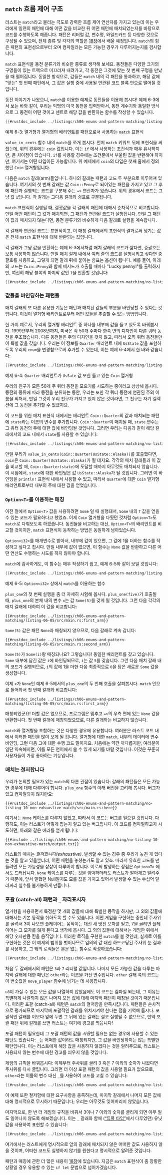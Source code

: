 <!-- Old heading. Do not remove or links may break. -->
<a id="the-match-control-flow-operator"></a>
## `match` 흐름 제어 구조

러스트는 `match`라고 불리는 극도로 강력한 흐름 제어 연산자를 가지고 있는데
이는 우리에게 일련의 패턴에 대해 어떤 값을 비교한 뒤 어떤 패턴에
매치되었는지를 바탕으로 코드를 수행하도록 해줍니다.
패턴은 리터럴 값, 변수명, 와일드카드 등 다양한 것으로 구성될 수 있으며,
전체 종류 및 각각의 역할은 [18장][ch18-00-patterns]<!-- ignore-->에서
배울 예정입니다. `match`의 힘은 패턴의 표현성으로부터 오며
컴파일러는 모든 가능한 경우가 다루어지는지를
검사합니다.

`match` 표현식을 동전 분류기와 비슷한 종류로 생각해 보세요. 동전들은
다양한 크기의 구멍들이 있는 트랙으로 미끄러져 내려가고, 각 동전은
그것에 맞는 첫 번째 구멍을 만났을 때 떨어집니다. 동일한 방식으로,
값들은 `match` 내의 각 패턴을 통과하고, 해당 값에 "맞는" 첫 번째 패턴에서,
그 값은 실행 중에 사용될 연관된 코드 블록 안으로 떨어질 것입니다.

동전 이야기가 나왔으니, `match`를 이용한 예제로 동전들을 이용해 봅시다!
예제 6-3에서 보는 바와 같이, 우리는 익명의 미국 동전을 입력받아서,
동전 계수기와 동일한 방식으로 그 동전이 어떤 것이고 센트로 해당 값을
반환하는 함수를 작성할 수 있습니다.

```rust
{{#rustdoc_include ../listings/ch06-enums-and-pattern-matching/listing-06-03/src/main.rs:here}}
```

<span class="caption">예제 6-3: 열거형과 열거형의 배리언트를 패턴으로서 사용하는
`match` 표현식</span>

`value_in_cents` 함수 내의 `match`를 쪼개 봅시다.
먼저 `match` 키워드 뒤에 표현식을 써줬는데, 위의 경우에는 `coin` 값입니다.
이는 `if` 에서 사용하는 조건식과 매우 유사하지만, 큰 차이점이 있습니다.
`if`를 사용할 경우에는 조건문에서 부울린 값을 반환해야 하지만,
여기서는 어떤 타입이든 가능합니다. 위 예제에서 `coin`의 타입은
첫째 줄에서 정의했던 `Coin` 열거형입니다.

다음은 `match` 갈래(arm)들입니다. 하나의 갈래는 패턴과 코드 두 부분으로 이루어져 있습니다.
여기서의 첫 번째 갈래는 값 `Coin::Penny`로 되어있는 패턴을 가지고 있고
그 후에 패턴과 실행되는 코드를 구분해 주는 `=>` 연산자가 있습니다.
위의 경우에서 코드는 그냥 값 `1`입니다. 각 갈래는 그다음 갈래와 쉼표로 구분됩니다.

`match` 표현식이 실행될 때, 결괏값을
각 갈래의 패턴에 대해서 순차적으로 비교합니다.
만일 어떤 패턴이 그 값과 매치되면, 그 패턴과 연관된 코드가 실행됩니다.
만일 그 패턴이 값과 매치되지 않는다면, 동전 분류기와 비슷하게
다음 갈래로 실행을 계속합니다.

각 갈래와 연관된 코드는 표현식이고, 이 매칭 갈래에서의
표현식의 결과로써 생기는 값은 전체 `match` 표현식에 대해
반환되는 값입니다.

각 갈래가 그냥 값을 반환하는 예제 6-3에서처럼 매치 갈래의 코드가 짧다면,
중괄호는 보통 사용하지 않습니다. 만일 매치 갈래 내에서 여러 줄의 코드를
실행시키고 싶다면 중괄호를 사용하고, 그렇게 되면 갈래 뒤에 붙이는 쉼표는
옵션이 됩니다. 예를 들어, 아래의 코드는 `Coin::Penny`와 함께 메서드가
호출될 때마다 "Lucky penny!"를 출력하지만, 여전히 해당 블록의 마지막 값인
`1`을 반환할 것입니다:

```rust
{{#rustdoc_include ../listings/ch06-enums-and-pattern-matching/no-listing-08-match-arm-multiple-lines/src/main.rs:here}}
```

### 값들을 바인딩하는 패턴들

매치 갈래의 또 다른 유용한 기능은 패턴과 매치된
값들의 부분을 바인딩할 수 있다는 것입니다.
이것이 열거형 배리언트로부터 어떤 값들을 추출할 수 있는 방법입니다.

한 가지 예로서, 우리의 열거형 배리언트 중 하나를 내부에 값을 들고 있도록 바꿔봅시다.
1999년부터 2008년까지, 미국은 각 50개 주마다 한쪽 면의 디자인이 다른 쿼터 동전을 주조했습니다.
다른 동전들은 주의 디자인을 갖지 않고, 따라서 오직 쿼터 동전들만 이 특별 값을 갖습니다.
우리는 이 정보를 `Quarter` 배리언트 내에 `UsState` 값을 포함하도록
우리의 `enum`을 변경함으로써 추가할 수 있는데,
이는 예제 6-4에서 한 바와 같습니다:

```rust
{{#rustdoc_include ../listings/ch06-enums-and-pattern-matching/listing-06-04/src/main.rs:here}}
```

<span class="caption">예제 6-4: `Quarter` 배리언트가 `UsSate` 값 또한 들고
있는 `Coin` 열거형</span>

우리의 친구가 모든 50개 주 쿼터 동전을 모으기를 시도하는 중이라고 상상해 봅시다.
동전의 종류에 따라 동전을 분류하는 동안, 우리는 또한 각 쿼터 동전에
연관된 주의 이름을 외쳐서, 만일 그것이 우리 친구가 가지고 있지 않은 것이라면,
그 친구는 자기 컬렉션에 그 동전을 추가할 수 있겠지요.

이 코드를 위한 매치 표현식 내에서는 배리언트 `Coin::Quarter`의 값과 매치되는 패턴에 `state`라는
이름의 변수를 추가합니다. `Coin::Quarter`이 매치될 때, `state` 변수는 그 쿼터 동전의 주에 대한
값에 바인딩될 것입니다. 그러면 우리는 다음과 같이 해당 갈래에서의 코드 내에서 `state`를 사용할 수
있습니다:

```rust
{{#rustdoc_include ../listings/ch06-enums-and-pattern-matching/no-listing-09-variable-in-pattern/src/main.rs:here}}
```

만일 우리가 `value_in_cents(Coin::Quarter(UsState::Alaska))`를 호출했다면, `coin`은
`Coin::Quarter(UsState::Alaska)`가 될 테지요. 각각의 매치 갈래들과 이 값을 비교할 때,
`Coin::Quarter(state)`에 도달할 때까지 아무것도 매치되지 않습니다. 이 시점에서, `state`에
대한 바인딩은 값 `UsState::Alaska`가 될 것입니다. 그러면 이 바인딩을 `println!` 표현식
내에서 사용할 수 있고, 따라서 `Quarter`에 대한 `Coin` 열거형 배리언트로부터 내부의 주에 대한
값을 얻었습니다.

### `Option<T>`를 이용하는 매칭

이전 절에서 `Option<T>` 값을 사용하려면 `Some` 일 때 실행돼서,
`Some` 내의 `T` 값을 얻을 수 있는 코드가 필요하다고 했었죠.
이제 `Coin` 열거형을 다뤘던 것처럼 `Option<T>`도 `match`로 다뤄보도록 하겠습니다.
동전들을 비교하는 대신, `Option<T>`의 배리언트를 비교할 것이지만,
`match` 표현식이 동작하는 방법은 동일하게 남아있습니다.

`Option<i32>`를 매개변수로 받아서, 내부에 값이 있으면,
그 값에 1을 더하는 함수를 작성하고 싶다고 칩시다.
만일 내부에 값이 없으면, 이 함수는 `None` 값을 반환하고
다른 어떤 연산도 수행하는 시도를 하지 않아야 합니다.

`match`에 감사하게도, 이 함수는 매우 작성하기 쉽고,
예제 6-5와 같이 보일 것입니다:

```rust
{{#rustdoc_include ../listings/ch06-enums-and-pattern-matching/listing-06-05/src/main.rs:here}}
```

<span class="caption">예제 6-5: `Option<i32>` 상에서 `match`를 이용하는
함수</span>

`plus_one`의 첫 번째 실행을 좀 더 자세히 시험해 봅시다. `plus_one(five)`가 호출될 때,
`plus_one`의 본체 내의 변수 `x`는 값 `Some(5)`를 갖게 될 것입니다. 그런 다음 각각의
매치 갈래에 대하여 이 값을 비교합니다:

```rust,ignore
{{#rustdoc_include ../listings/ch06-enums-and-pattern-matching/listing-06-05/src/main.rs:first_arm}}
```

`Some(5)` 값은 패턴 `None`과 매칭되지 않으므로,
다음 갈래로 계속 갑니다:

```rust,ignore
{{#rustdoc_include ../listings/ch06-enums-and-pattern-matching/listing-06-05/src/main.rs:second_arm}}
```

`Some(5)`가 `Some(i)`랑 매칭되나요? 그렇습니다! 동일한 배리언트를 갖고 있습니다.
`Some` 내부에 담긴 값은 `i`에 바인딩되므로, `i`는 값 `5`를 갖습니다.
그런 다음 매치 갈래 내의 코드가 실행되므로, `i`의 값에 1을 더한 다음
최종적으로 `6`을 담은 새로운 `Some` 값을 생성합니다.

이제 `x`가 `None`인 예제 6-5에서의 `plus_one`의 두 번째 호출을 살펴봅시다.
`match` 안으로 들어와서 첫 번째 갈래와 비교합니다:

```rust,ignore
{{#rustdoc_include ../listings/ch06-enums-and-pattern-matching/listing-06-05/src/main.rs:first_arm}}
```

매칭되었군요! 더할 값은 없으므로, 프로그램은 멈추고 `=>`의
우측 편에 있는 `None` 값을 반환합니다. 첫 번째 갈래에 매칭되었으므로,
다른 갈래와는 비교하지 않습니다.

`match`와 열거형을 조합하는 것은 다양한 경우에 유용합니다.
여러분은 러스트 코드 내에서 이러한 패턴을 많이 보게 될 겁니다.
열거형에 대한 `match`, 내부의 데이터에 변수 바인딩, 그런 다음 그에 대한 수행 코드 말이지요.
처음에는 약간 까다롭지만, 여러분이 일단 익숙해지면, 이를 모든 언어에서 쓸 수
있게 되기를 바랄 것입니다. 이것은 꾸준히 사용자들이 가장 좋아하는 기능입니다.

### 매치는 철저합니다

우리가 논의할 필요가 있는 `match`의 다른 관점이 있습니다: 갈래의 패턴들은
모든 가능한 경우에 대해 다루어야 합니다. `plus_one` 함수의 아래 버전을 고려해
봅시다. 버그가 있고 컴파일되지 않지만요:

```rust,ignore,does_not_compile
{{#rustdoc_include ../listings/ch06-enums-and-pattern-matching/no-listing-10-non-exhaustive-match/src/main.rs:here}}
```

여기서는 `None` 케이스를 다루지 않았고, 따라서 이 코드는 버그를 일으킬 것입니다. 다행히도,
이는 러스트가 어떻게 잡는지 알고 있는 버그입니다. 이 코드를 컴파일하고자 시도하면, 아래와 같은
에러를 얻게 됩니다:

```console
{{#include ../listings/ch06-enums-and-pattern-matching/no-listing-10-non-exhaustive-match/output.txt}}
```

러스트의 매치는 *철저합니다(exhaustive)*. 발생할 수 있는 경우 중 우리가 놓친 게
있다는 것을 알고 있을뿐더러, 어떤 패턴을 놓쳤는가도 알고 있죠. 따라서 유효한 코드를
만들려면 모든 가능성을 샅샅이 다루어야 합니다. 이로써 발생하는 장점은 `Option<T>` 에서도
드러납니다. `None` 케이스를 다루는 것을 깜박하더라도 러스트가 알아채고 알려주기 때문에,
앞서 말했던 Null일지도 모를 값을 가지고 있어서 발생할 수 있는 수십억 달러짜리 실수를
불가능하게 만듭니다.

### 포괄 (catch-all) 패턴과 `_` 자리표시자

열거형을 사용하면서 특정한 몇 개의 값들에 대해 특별한 동작을 하지만,
그 외의 값들에 대해서는 기본 동작을 취하도록 할 수도 있습니다. 어떤
게임을 구현하는 중인데 주사위를 굴려서 3이 나오면 플레이어는 움직이는
대신 새 멋진 모자를 얻고, 7을 굴리면 플레이어는 그 모자를 잃게 된다고
생각해 봅시다. 그 외의 값들에 대해서는 게임판 위에서 해당 숫자만큼 칸을
움직입니다. 이러한 로직을 구현한 `match`를 볼 것인데, 실제로 이를
구현하는 것은 이 예제의 범위를 벗어나므로 임의의 값 대신 하드코딩된
주사위 눈 결과를 사용하고, 그 밖의 로직들은 본문 없는 함수로
작성하겠습니다:

```rust
{{#rustdoc_include ../listings/ch06-enums-and-pattern-matching/no-listing-15-binding-catchall/src/main.rs:here}}
```

처음 두 갈래에서의 패턴은 `3`과 `7` 리터럴 값입니다.
나머지 모든 가능한 값을 다루는 마지막 갈래에 대한 패턴은
`other`라는 이름을 가진 변수입니다. `other` 갈래 쪽의
코드는 이 변숫값을 `move_player` 함수에 넘기는 데 사용합니다.

`u8`이 가질 수 있는 모든 값을 나열하지 않았음에도 이 코드는 컴파일 되는데, 그
이유는 특별하게 나열되지 않은 나머지 모든 값에 대해 마지막 패턴이 매칭될 것이기
때문입니다. 이러한 포괄 (catch-all) 패턴은 `match`의 철저함을 만족시킵니다.
패턴들은 순차적으로 평가되므로 마지막에 포괄적인 갈래를 위치시켜야 한다는 점을
기억해 둡시다. 포괄적인 갈래를 이보다 앞에 두면 그 뒤에 있는 갈래는 결코 실행될
수 없으므로, 만약 포괄 패턴 뒤에 갈래를 쓰면 러스트는 여기에 경고를 띄웁니다!

포괄 패턴이 필요한데 그 포괄 패턴의 값을 *사용*할 필요는 없는 경우에 사용할 수
있는 패턴도 있습니다: `_`는 어떠한 값이라도 매칭되지만, 그 값을 바인딩하지는 않는
특별한 패턴입니다. 이는 러스트에게 해당 값을 사용하지 않겠다는 것을 알려주므로,
러스트는 사용되지 않는 변수에 대한 경고를 띄우지 않을 것입니다.

게임의 규칙을 바꿔봅시다: 이제부터 주사위를 굴려 3 혹은 7 이외의 숫자가
나왔다면 주사위를 다시 굴립니다. 그러면 더 이상 포괄 패턴의 값을 사용할 필요가
없으므로, `other`라는 이름의 변수 대신 `_`를 사용하여 코드를 고칠 수 있습니다:

```rust
{{#rustdoc_include ../listings/ch06-enums-and-pattern-matching/no-listing-16-underscore-catchall/src/main.rs:here}}
```

이 예제 또한 철저함에 대한 요구사항을 충족하는데, 마지막 갈래에서 나머지 모든 값에
대해 명시적으로 무시하기 때문입니다; 우리는 아무것도 잊어버리지 않았습니다.

마지막으로, 한 번 더 게임의 규칙을 바꿔서 3이나 7 이외의 숫자를 굴리게 되면
아무 일도 일어나지 않도록 해보겠습니다. 이는 `_` 갈래와 함께
([“튜플 타입”][tuples]<!-- ignore -->에서 다루었던) 유닛 값을 사용하여
표현할 수 있습니다:

```rust
{{#rustdoc_include ../listings/ch06-enums-and-pattern-matching/no-listing-17-underscore-unit/src/main.rs:here}}
```

여기에서는 러스트에게 명시적으로 앞의 갈래에 매치되지 않은 어떠한
값도 사용하지 않을 것이며, 어떠한 코드도 실행하지 않기를 원한다고
명시적으로 알려준 것입니다.

패턴과 매칭에 관한 더 많은 내용이
[18장][ch18-00-patterns]<!-- ignore -->에 있습니다.
지금은 `match` 표현식이 좀 장황한 상황일 경우 유용할 수 있는
`if let` 문법으로 넘어가겠습니다.

[tuples]: ch03-02-data-types.html#the-tuple-type
[ch18-00-patterns]: ch18-00-patterns.html
